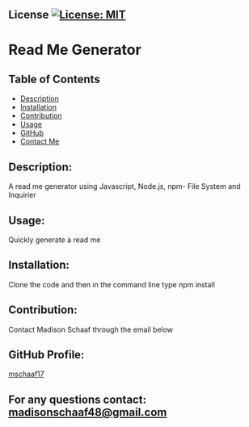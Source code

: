 

## License [![License: MIT](https://img.shields.io/badge/License-MIT-yellow.svg)](https://opensource.org/licenses/MIT)

#  Read Me Generator
## Table of Contents
* [Description](#description)
* [Installation](#installation)
* [Contribution](#contribution)
* [Usage](#usage)
* [GitHub](#github-profile)
* [Contact Me](#for-any-questions-contact)

## Description:
A read me generator using Javascript, Node.js, npm- File System and Inquirier

## Usage:
Quickly generate a read me
## Installation:
Clone the code and then in the command line type npm install
## Contribution:
Contact Madison Schaaf through the email below

## GitHub Profile:
[mschaaf17](https://github.com/mschaaf17)
## For any questions contact: madisonschaaf48@gmail.com

